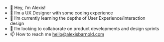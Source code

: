 - 👋 Hey, I’m Alexis!
- 👀 I’m a UX Designer with some coding experience
- 🌱 I’m currently learning the depths of User Experience/Interaction design
- 💞️ I’m looking to collaborate on product developments and design sprints
- 📫 How to reach me hello@alexisbarnold.com 

<!---
alexisbarnold/alexisbarnold is a ✨ special ✨ repository because its `README.md` (this file) appears on your GitHub profile.
You can click the Preview link to take a look at your changes.
--->

